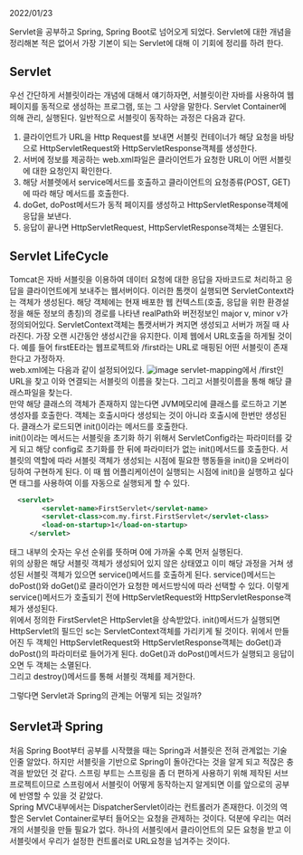 2022/01/23

Servlet을 공부하고 Spring, Spring Boot로 넘어오게 되었다. Servlet에 대한 개념을 정리해본 적은 없어서 가장 기본이 되는 Servlet에 
대해 이 기회에 정리를 하려 한다.

## Servlet
우선 간단하게 서블릿이라는 개념에 대해서 얘기하자면, 서블릿이란 자바를 사용하여 웹 페이지를 동적으로 생성하는 프로그램, 또는 그 사양을 
말한다. Servlet Container에 의해 관리, 실행된다. 일반적으로 서블릿이 동작하는 과정은 다음과 같다.
1. 클라이언트가 URL을 Http Request를 보내면 서블릿 컨테이너가 해당 요청을 바탕으로 HttpServletRequest와 HttpServletResponse객체를 
생성한다.
2. 서버에 정보를 제공하는 web.xml파일은 클라이언트가 요청한 URL이 어떤 서블릿에 대한 요청인지 확인한다. 
3. 해당 서블렛에서 service메서드를 호출하고 클라이언트의 요청종류(POST, GET)에 따라 해당 메서드를 호출한다.
4. doGet, doPost메서드가 동적 페이지를 생성하고 HttpServletResponse객체에 응답을 보낸다.
5. 응답이 끝나면 HttpServletRequest, HttpServletResponse객체는 소멸된다.

## Servlet LifeCycle
Tomcat은 자바 서블릿을 이용하여 데이터 요청에 대한 응답을 자바코드로 처리하고 응답을 클라이언트에게 보내주는 웹서버이다.
이러한 톰캣이 실행되면 ServletContext라는 객체가 생성된다. 해당 객체에는 현재 배포한 웹 컨텍스트(호출, 응답을 위한 환경설정을 해둔 정보의 총칭)의 경로를 나타낸 realPath와 버전정보인 major v, minor v가 정의되어있다. ServletContext객체는 톰캣서버가 켜지면 생성되고 서버가 꺼질 때 사라진다. 가장 오랜 시간동안 생성시간을 유지한다.
이제 웹에서 URL호출을 하게될 것이다. 예를 들어 firstEE라는 웹프로젝트와 /first라는 URL로 매핑된 어떤 서블릿이 존재한다고 가정하자.  
web.xml에는 다음과 같이 설정되어있다.
![image](https://user-images.githubusercontent.com/81364044/150684613-16c7b8d6-cee8-4575-98ea-0c2b1697794f.png)
servlet-mapping에서 /first인 URL을 찾고 이와 연결되는 서블릿의 이름을 찾는다. 그리고 서블릿이름을 통해 해당 클래스파일을 찾는다.  
만약 해당 클래스의 객체가 존재하지 않는다면 JVM메모리에 클래스를 로드하고 기본 생성자를 호출한다. 객체는 호출시마다 생성되는 것이 아니라 호출시에 한번만 생성된다. 클래스가 로드되면 init()이라는 메서드를 호출한다.  
init()이라는 메서드는 서블릿을 초기화 하기 위해서 ServletConfig라는 파라미터를 갖게 되고 해당 config로 초기화를 한 뒤에 파라미터가 없는 init()메서드를 호출한다. 서블릿의 역할에 따라 서블릿 객체가 생성되는 시점에 필요한 행동들을 init()을 오버라이딩하여 구현하게 된다. 이 때 웹 어플리케이션이 실행되는 시점에 init()을 실행하고 싶다면 <load-on-startup>태그를 사용하여 이를 자동으로 실행되게 할 수 있다.
```xml
  <servlet>
        <servlet-name>FirstServlet</servlet-name>
        <servlet-class>com.my.first.FirstServlet</servlet-class>
        <load-on-startup>1</load-on-startup>
     </servlet>
```
태그 내부의 숫자는 우선 순위를 뜻하며 0에 가까울 수록 먼저 실행된다.  
위의 상황은 해당 서블릿 객체가 생성되어 있지 않은 상태였고 이미 해당 과정을 거쳐 생성된 서블릿 객체가 있으면 service()메서드를 호출하게 된다. service()메서드는 doPost()와 doGet()로 클라이언가 요청한 메서드방식에 따라 선택할 수 있다. 이렇게 service()메서드가 호출되기 전에 HttpServletRequest와 HttpServletResponse객체가 생성된다.  
  위에서 정의한 FirstServlet은 HttpServlet을 상속받았다. init()메서드가 실행되면 HttpServlet의 필드인 sc는 ServletContext객체를 가리키게 될 것이다. 위에서 만들어진 두 객체인 HttpServletRequest와 HttpServletResponse객체는 doGet()과 doPost()의 파라미터로 들어가게 된다. doGet()과 doPost()메서드가 실행되고 응답이 오면 두 객체는 소멸된다.  
 그리고 destroy()메서드를 통해 서블릿 객체를 제거한다.  
  
  
그렇다면 Servlet과 Spring의 관계는 어떻게 되는 것일까?

## Servlet과 Spring
처음 Spring Boot부터 공부를 시작했을 때는 Spring과 서블릿은 전혀 관계없는 기술인줄 알았다. 하지만 서블릿을 기반으로 Spring이 돌아간다는 
것을 알게 되고 적잖은 충격을 받았던 것 같다. 스프링 부트는 스프링을 좀 더 편하게 사용하기 위해 제작된 서브 프로젝트이므로 스프링에서 
서블릿이 어떻게 동작하는지 알게되면 이를 앞으로의 공부에 반영할 수 있을 것 같았다.  
Spring MVC내부에서는 DispatcherServlet이라는 컨트롤러가 존재한다. 이것의 역할은 Servlet Container로부터 들어오는 요청을 
관제하는 것이다. 덕분에 우리는 여러개의 서블릿을 만들 필요가 없다. 하나의 서블릿에서 클라이언트의 모든 요청을 받고 이 서블릿에서 
우리가 설정한 컨트롤러로 URL요청을 넘겨주는 것이다.
